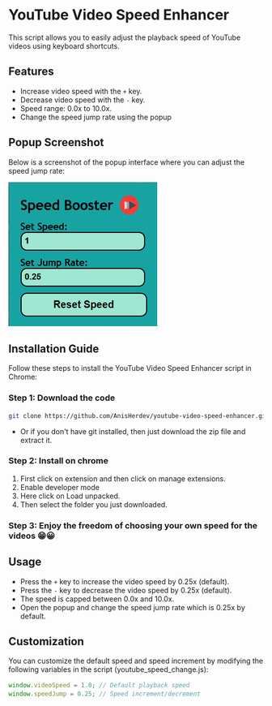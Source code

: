# YouTube Video Speed Enhancer

This script allows you to easily adjust the playback speed of YouTube videos using keyboard shortcuts.

## Features

- Increase video speed with the `+` key.
- Decrease video speed with the `-` key.
- Speed range: 0.0x to 10.0x.
- Change the speed jump rate using the popup

## Popup Screenshot

Below is a screenshot of the popup interface where you can adjust the speed jump rate:

![Popup Screenshot](./assets/popupScreenShot.png)

## Installation Guide

Follow these steps to install the YouTube Video Speed Enhancer script in Chrome:

### Step 1: Download the code
```bash 
git clone https://github.com/AnisHerdev/youtube-video-speed-enhancer.git
```
- Or if you don't have git installed, then just download the zip file and extract it.

### Step 2: Install on chrome
1. First click on extension and then click on manage extensions.
2. Enable developer mode
3. Here click on Load unpacked.
4. Then select the folder you just downloaded.

### Step 3: Enjoy the freedom of choosing your own speed for the videos 😁😀

## Usage

- Press the `+` key to increase the video speed by 0.25x (default).
- Press the `-` key to decrease the video speed by 0.25x (default).
- The speed is capped between 0.0x and 10.0x.
- Open the popup and change the speed jump rate which is 0.25x by default.

## Customization

You can customize the default speed and speed increment by modifying the following variables in the script (youtube_speed_change.js):

```javascript
window.videoSpeed = 1.0; // Default playback speed
window.speedJump = 0.25; // Speed increment/decrement